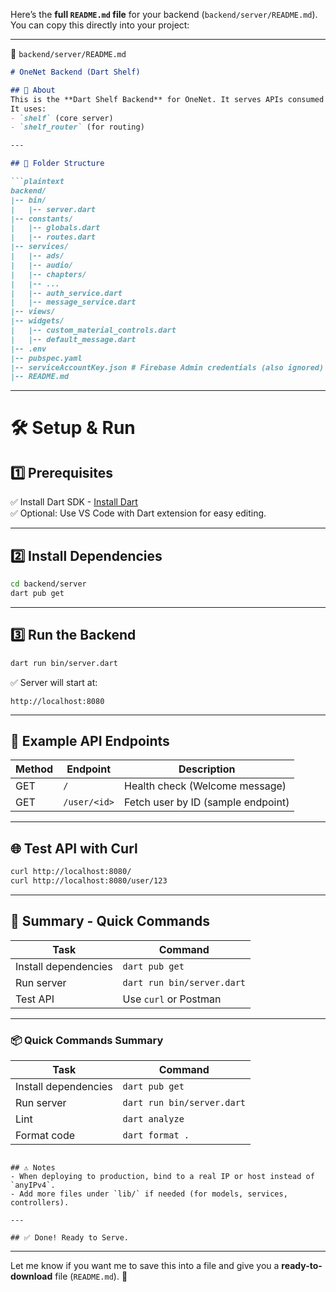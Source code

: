 Here’s the **full `README.md` file** for your backend (`backend/server/README.md`). You can copy this directly into your project:

---

📄 `backend/server/README.md`

```markdown
# OneNet Backend (Dart Shelf)

## 📖 About
This is the **Dart Shelf Backend** for OneNet. It serves APIs consumed by the Flutter frontend.  
It uses:
- `shelf` (core server)
- `shelf_router` (for routing)

---

## 📂 Folder Structure

```plaintext
backend/
|-- bin/
|   |-- server.dart
|-- constants/
|   |-- globals.dart
|   |-- routes.dart
|-- services/
|   |-- ads/
|   |-- audio/
|   |-- chapters/
|   |-- ...
|   |-- auth_service.dart
|   |-- message_service.dart
|-- views/
|-- widgets/
|   |-- custom_material_controls.dart
|   |-- default_message.dart
|-- .env
|-- pubspec.yaml
|-- serviceAccountKey.json # Firebase Admin credentials (also ignored)
|-- README.md

```

---

# 🛠️ Setup & Run

## 1️⃣ Prerequisites
✅ Install Dart SDK - [Install Dart](https://dart.dev/get-dart)  
✅ Optional: Use VS Code with Dart extension for easy editing.

---

## 2️⃣ Install Dependencies
```bash
cd backend/server
dart pub get
```

---

## 3️⃣ Run the Backend
```bash
dart run bin/server.dart
```

✅ Server will start at:
```text
http://localhost:8080
```

---

## 🔗 Example API Endpoints

| Method | Endpoint | Description |
|---|---|---|
| GET | `/` | Health check (Welcome message) |
| GET | `/user/<id>` | Fetch user by ID (sample endpoint) |

---

## 🌐 Test API with Curl
```bash
curl http://localhost:8080/
curl http://localhost:8080/user/123
```

---

## 🚀 Summary - Quick Commands

| Task | Command |
|---|---|
| Install dependencies | `dart pub get` |
| Run server | `dart run bin/server.dart` |
| Test API | Use `curl` or Postman |

---



### 📦 Quick Commands Summary

| Task | Command |
|---|---|
| Install dependencies | `dart pub get` |
| Run server | `dart run bin/server.dart` |
| Lint | `dart analyze` |
| Format code | `dart format .` |
```

## ⚠️ Notes
- When deploying to production, bind to a real IP or host instead of `anyIPv4`.
- Add more files under `lib/` if needed (for models, services, controllers).

---

## ✅ Done! Ready to Serve.
```

---

Let me know if you want me to save this into a file and give you a **ready-to-download** file (`README.md`). 🚀
